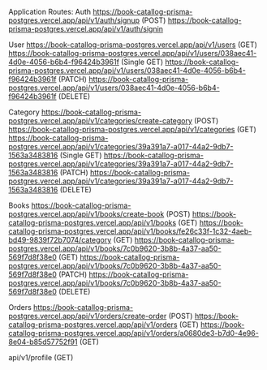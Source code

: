 Application Routes:
Auth
https://book-catallog-prisma-postgres.vercel.app/api/v1/auth/signup (POST)
https://book-catallog-prisma-postgres.vercel.app/api/v1/auth/signin

User
https://book-catallog-prisma-postgres.vercel.app/api/v1/users (GET)
https://book-catallog-prisma-postgres.vercel.app/api/v1/users/038aec41-4d0e-4056-b6b4-f96424b3961f (Single GET)
https://book-catallog-prisma-postgres.vercel.app/api/v1/users/038aec41-4d0e-4056-b6b4-f96424b3961f (PATCH)
https://book-catallog-prisma-postgres.vercel.app/api/v1/users/038aec41-4d0e-4056-b6b4-f96424b3961f (DELETE)

Category
https://book-catallog-prisma-postgres.vercel.app/api/v1/categories/create-category (POST)
https://book-catallog-prisma-postgres.vercel.app/api/v1/categories (GET)
https://book-catallog-prisma-postgres.vercel.app/api/v1/categories/39a391a7-a017-44a2-9db7-1563a3483816 (Single GET)
https://book-catallog-prisma-postgres.vercel.app/api/v1/categories/39a391a7-a017-44a2-9db7-1563a3483816 (PATCH)
https://book-catallog-prisma-postgres.vercel.app/api/v1/categories/39a391a7-a017-44a2-9db7-1563a3483816 (DELETE)

Books
https://book-catallog-prisma-postgres.vercel.app/api/v1/books/create-book (POST)
https://book-catallog-prisma-postgres.vercel.app/api/v1/books (GET)
https://book-catallog-prisma-postgres.vercel.app/api/v1/books/fe26c33f-1c32-4aeb-bd49-9839f72b7074/category (GET)
https://book-catallog-prisma-postgres.vercel.app/api/v1/books/7c0b9620-3b8b-4a37-aa50-569f7d8f38e0 (GET)
https://book-catallog-prisma-postgres.vercel.app/api/v1/books/7c0b9620-3b8b-4a37-aa50-569f7d8f38e0 (PATCH)
https://book-catallog-prisma-postgres.vercel.app/api/v1/books/7c0b9620-3b8b-4a37-aa50-569f7d8f38e0 (DELETE)

Orders
https://book-catallog-prisma-postgres.vercel.app/api/v1/orders/create-order (POST)
https://book-catallog-prisma-postgres.vercel.app/api/v1/orders (GET)
https://book-catallog-prisma-postgres.vercel.app/api/v1/orders/a0680de3-b7d0-4e96-8e04-b85d57752f91 (GET)

api/v1/profile (GET)
